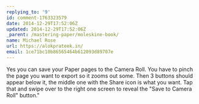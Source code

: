 ```yaml
---
replying_to: '9'
id: comment-1763323579
date: 2014-12-29T17:52:06Z
updated: 2014-12-29T17:52:06Z
_parent: /mastering-paper/moleskine-book/
name: Michael Rose
url: https://alokprateek.in/
email: 1ce71bc10b86565464b612093d89707e
---
```


Yes you can save your Paper pages to the Camera Roll. You have to pinch the page
you want to export so it zooms out some. Then 3 buttons should appear below it,
the middle one with the Share icon is what you want. Tap that and swipe over to
the right one screen to reveal the "Save to Camera Roll" button."
